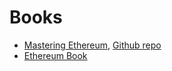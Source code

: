 # Books
- [Mastering Ethereum](https://dl.ebooksworld.ir/motoman/Mastering_Ethereum_Andreas.M.Antonopoulos.www.EBooksWorld.ir.pdf), [Github repo](https://github.com/ethereumbook/ethereumbook)
- [Ethereum Book](https://github.com/ethereumbook/ethereumbook)